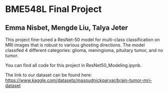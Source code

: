 # BME548L Final Project 
## Emma Nisbet, Mengde Liu, Talya Jeter 

This project fine-tuned a ResNet-50 model for multi-class classification on MRI images that is robust to various ghosting directions. The model classifed 4 different categories: glioma, meningioma, pituitary tumor, and no tumor. 

You can find all code for this project in ResNet50_Modeling.ipynb. 

The link to our dataset can be found here: https://www.kaggle.com/datasets/masoudnickparvar/brain-tumor-mri-dataset
